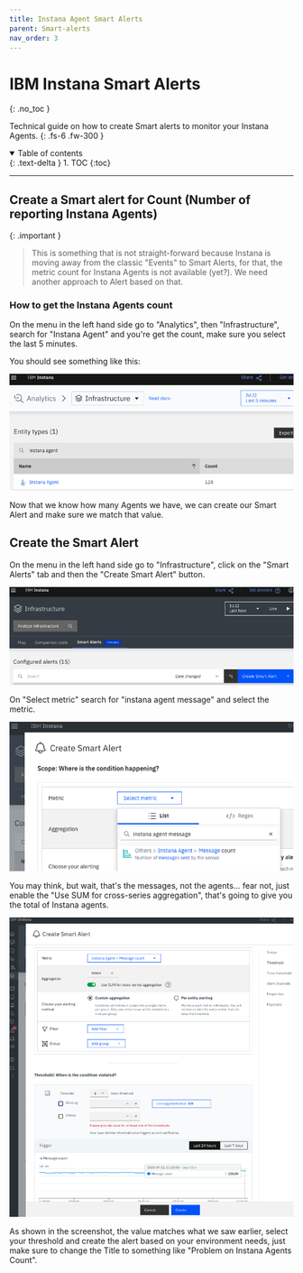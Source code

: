 ```yaml
---
title: Instana Agent Smart Alerts
parent: Smart-alerts
nav_order: 3
---
```


# IBM Instana Smart Alerts
{: .no_toc }

Technical guide on how to create Smart alerts to monitor your Instana Agents.
{: .fs-6 .fw-300 }

<details open markdown="block">
  <summary>
    Table of contents
  </summary>
  {: .text-delta }
1. TOC
{:toc}
</details>

---

## Create a Smart alert for Count (Number of reporting Instana Agents)

{: .important }
> This is something that is not straight-forward because Instana is moving away from the classic "Events" to Smart Alerts, for that, the metric count for Instana Agents is not available (yet?). We need another approach to Alert based on that.

### How to get the Instana Agents count

On the menu in the left hand side go to "Analytics", then "Infrastructure", search for "Instana Agent" and you're get the count, make sure you select the last 5 minutes.

You should see something like this:

![Instana agents count](image-3.png)

Now that we know how many Agents we have, we can create our Smart Alert and make sure we match that value.


## Create the Smart Alert

On the menu in the left hand side go to "Infrastructure", click on the "Smart Alerts" tab and then the "Create Smart Alert" button.

![Create Smart Alert](image-1.png)

On "Select metric" search for "instana agent message" and select the metric.

![Select metric](image-2.png)

You may think, but wait, that's the messages, not the agents... fear not, just enable the "Use SUM for cross-series aggregation", that's going to give you the total of Instana agents.

![Instana agents count](image-4.png)

As shown in the screenshot, the value matches what we saw earlier, select your threshold and create the alert based on your environment needs, just make sure to change the Title to something like "Problem on Instana Agents Count".
